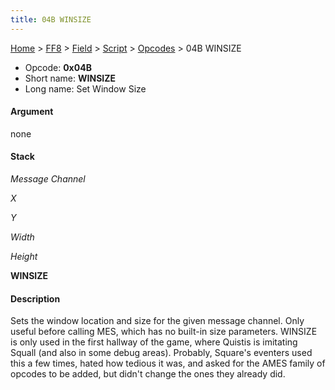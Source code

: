```yaml
---
title: 04B WINSIZE
---
```


[Home](../../../../Main%20Page.md.md) > [FF8](../../../../FF8.md) > [Field](../../../Field.md) > [Script](../../Script.md) > [Opcodes](../Opcodes.md) > 04B WINSIZE

-   Opcode: **0x04B**
-   Short name: **WINSIZE**
-   Long name: Set Window Size

#### Argument

none

#### Stack

  
*Message Channel*

*X*

*Y*

*Width*

*Height*

**WINSIZE**

#### Description

Sets the window location and size for the given message channel. Only
useful before calling MES, which has no built-in size parameters.
WINSIZE is only used in the first hallway of the game, where Quistis is
imitating Squall (and also in some debug areas). Probably, Square's
eventers used this a few times, hated how tedious it was, and asked for
the AMES family of opcodes to be added, but didn't change the ones they
already did.
